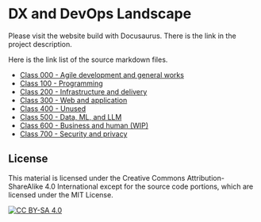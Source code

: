 # DX and DevOps Landscape

Please visit the website build with Docusaurus. There is the link in the project description.

Here is the link list of the source markdown files.  

- [Class 000 - Agile development and general works](website/docs/main/cls0.md)
- [Class 100 - Programming](website/docs/main/cls1.md)
- [Class 200 - Infrastructure and delivery](website/docs/main/cls2.md)
- [Class 300 - Web and application](website/docs/main/cls3.md)
- [Class 400 - Unused](website/docs/main/cls4.md)
- [Class 500 - Data, ML, and LLM](website/docs/main/cls5.md)
- [Class 600 - Business and human (WIP)](website/docs/main/cls6.md)
- [Class 700 - Security and privacy](website/docs/main/cls7.md)

## License

This material is licensed under the Creative Commons Attribution-ShareAlike 4.0 International
except for the source code portions, which are licensed under the MIT License.

[![CC BY-SA 4.0][cc-by-sa-image]][cc-by-sa]

[cc-by-sa]: http://creativecommons.org/licenses/by-sa/4.0/
[cc-by-sa-image]: https://licensebuttons.net/l/by-sa/4.0/88x31.png
